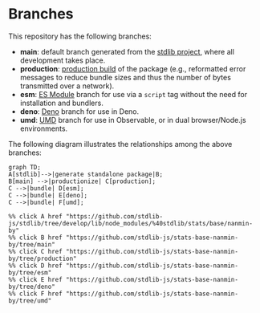 <!--

@license Apache-2.0

Copyright (c) 2022 The Stdlib Authors.

Licensed under the Apache License, Version 2.0 (the "License");
you may not use this file except in compliance with the License.
You may obtain a copy of the License at

    http://www.apache.org/licenses/LICENSE-2.0

Unless required by applicable law or agreed to in writing, software
distributed under the License is distributed on an "AS IS" BASIS,
WITHOUT WARRANTIES OR CONDITIONS OF ANY KIND, either express or implied.
See the License for the specific language governing permissions and
limitations under the License.

-->

# Branches

This repository has the following branches:

-   **main**: default branch generated from the [stdlib project][stdlib-url], where all development takes place.
-   **production**: [production build][production-url] of the package (e.g., reformatted error messages to reduce bundle sizes and thus the number of bytes transmitted over a network).
-   **esm**: [ES Module][esm-url] branch for use via a `script` tag without the need for installation and bundlers.
-   **deno**: [Deno][deno-url] branch for use in Deno.
-   **umd**: [UMD][umd-url] branch for use in Observable, or in dual browser/Node.js environments.

The following diagram illustrates the relationships among the above branches:

```mermaid
graph TD;
A[stdlib]-->|generate standalone package|B;
B[main] -->|productionize| C[production];
C -->|bundle| D[esm];
C -->|bundle| E[deno];
C -->|bundle| F[umd];

%% click A href "https://github.com/stdlib-js/stdlib/tree/develop/lib/node_modules/%40stdlib/stats/base/nanmin-by"
%% click B href "https://github.com/stdlib-js/stats-base-nanmin-by/tree/main"
%% click C href "https://github.com/stdlib-js/stats-base-nanmin-by/tree/production"
%% click D href "https://github.com/stdlib-js/stats-base-nanmin-by/tree/esm"
%% click E href "https://github.com/stdlib-js/stats-base-nanmin-by/tree/deno"
%% click F href "https://github.com/stdlib-js/stats-base-nanmin-by/tree/umd"
```

[stdlib-url]: https://github.com/stdlib-js/stdlib/tree/develop/lib/node_modules/%40stdlib/stats/base/nanmin-by
[production-url]: https://github.com/stdlib-js/stats-base-nanmin-by/tree/production
[deno-url]: https://github.com/stdlib-js/stats-base-nanmin-by/tree/deno
[umd-url]: https://github.com/stdlib-js/stats-base-nanmin-by/tree/umd
[esm-url]: https://github.com/stdlib-js/stats-base-nanmin-by/tree/esm